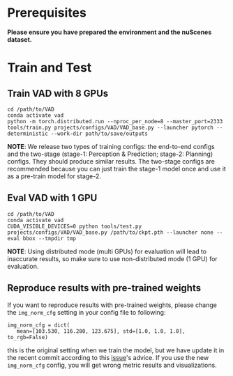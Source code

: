 # Prerequisites

**Please ensure you have prepared the environment and the nuScenes dataset.**

# Train and Test

## Train VAD with 8 GPUs
```shell
cd /path/to/VAD
conda activate vad
python -m torch.distributed.run --nproc_per_node=8 --master_port=2333 tools/train.py projects/configs/VAD/VAD_base.py --launcher pytorch --deterministic --work-dir path/to/save/outputs
```

**NOTE**: We release two types of training configs: the end-to-end configs and the two-stage (stage-1: Perception & Prediction; stage-2: Planning) configs. They should produce similar results. The two-stage configs are recommended because you can just train the stage-1 model once and use it as a pre-train model for stage-2.

## Eval VAD with 1 GPU
```shell
cd /path/to/VAD
conda activate vad
CUDA_VISIBLE_DEVICES=0 python tools/test.py projects/configs/VAD/VAD_base.py /path/to/ckpt.pth --launcher none --eval bbox --tmpdir tmp
```

**NOTE**: Using distributed mode (multi GPUs) for evaluation will lead to inaccurate results, so make sure to use non-distributed mode (1 GPU) for evaluation.

## Reproduce results with pre-trained weights
If you want to reproduce results with pre-trained weights, please change the `img_norm_cfg` setting in your config file to following:

 ```
img_norm_cfg = dict(
    mean=[103.530, 116.280, 123.675], std=[1.0, 1.0, 1.0], to_rgb=False)
```

this is the original setting when we train the model, but we have update it in the recent commit according to this [issue](https://github.com/hustvl/VAD/issues/9)'s advice. If you use the new `img_norm_cfg` config, you will get wrong metric results and visualizations.
